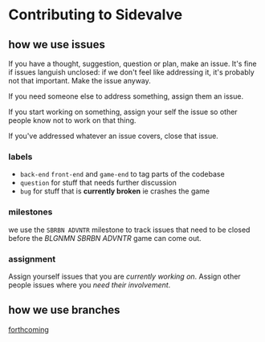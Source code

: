 # Contributing to Sidevalve

## how we use issues

If you have a thought, suggestion, question or plan, make an issue. It's fine if issues languish unclosed: if we don't feel like addressing it, it's probably not that important. Make the issue anyway.

If you need someone else to address something, assign them an issue.

If you start working on something, assign your self the issue so other people know not to work on that thing.

If you've addressed whatever an issue covers, close that issue.

### labels

* `back-end` `front-end` and `game-end` to tag parts of the codebase
* `question` for stuff that needs further discussion
* `bug` for stuff that is **currently broken** ie crashes the game

### milestones

we use the `SBRBN ADVNTR` milestone to track issues that need to be closed before the *BLGNMN SBRBN ADVNTR* game can come out.

### assignment

Assign yourself issues that you are *currently working on*. Assign other people issues where you *need their involvement*.

## how we use branches

[forthcoming](https://github.com/sidevalve/sidevalve/issues/7)
